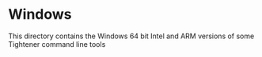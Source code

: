 # Windows

This directory contains the Windows 64 bit Intel and ARM versions of some Tightener command line tools
